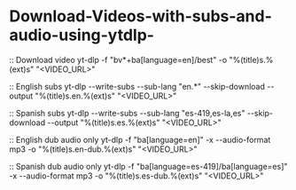 # Download-Videos-with-subs-and-audio-using-ytdlp-

:: Download video
yt-dlp -f "bv*+ba[language=en]/best" -o "%(title)s.%(ext)s" "<VIDEO_URL>"

:: English subs
yt-dlp --write-subs --sub-lang "en.*" --skip-download --output "%(title)s.en.%(ext)s" "<VIDEO_URL>"

:: Spanish subs
yt-dlp --write-subs --sub-lang "es-419,es-la,es" --skip-download --output "%(title)s.es.%(ext)s" "<VIDEO_URL>"

:: English dub audio only
yt-dlp -f "ba[language=en]" -x --audio-format mp3 -o "%(title)s.en-dub.%(ext)s" "<VIDEO_URL>"

:: Spanish dub audio only
yt-dlp -f "ba[language=es-419]/ba[language=es]" -x --audio-format mp3 -o "%(title)s.es-dub.%(ext)s" "<VIDEO_URL>"
